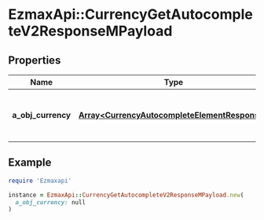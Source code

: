 # EzmaxApi::CurrencyGetAutocompleteV2ResponseMPayload

## Properties

| Name | Type | Description | Notes |
| ---- | ---- | ----------- | ----- |
| **a_obj_currency** | [**Array&lt;CurrencyAutocompleteElementResponse&gt;**](CurrencyAutocompleteElementResponse.md) | An array of Currency autocomplete element response. |  |

## Example

```ruby
require 'Ezmaxapi'

instance = EzmaxApi::CurrencyGetAutocompleteV2ResponseMPayload.new(
  a_obj_currency: null
)
```

